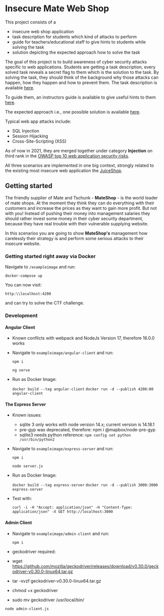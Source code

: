 # Insecure Mate Web Shop

This project consists of a 

* insecure web shop application
* task description for students which kind of attacks to perform
* guide for teachers/educational staff to give hints to students while solving the task
* solution depicting the expected approach how to solve the task

The goal of this project is to build awareness of cyber security attacks specific to web applications. Students are getting a task description, every solved task reveals a secret flag to them which is the solution to the task. By solving the task, they should think of the background why those attacks can happen, how they happen and how to prevent them. The task description is available [here](/tasks.pdf).

To guide them, an instructors guide is available to give useful hints to them [here](/guides.pdf).

The expected approach i.e., one possible solution is available [here](/expected.pdf).

Typical web app attacks include:
* SQL Injection
* Session Hijacking
* Cross-Site-Scripting (XSS)

As of now in 2021, they are merged together under category **Injection** on third rank in the [OWASP top 10 web application security risks](https://owasp.org/www-project-top-ten/).

All three scenarios are implemented in one big context, strongly related to the existing most insecure web application the [JuiceShop](https://github.com/bkimminich/juice-shop).

## Getting started

The friendly supplier of Mate and Tschunk - **MateShop** - is the world leader of mate shops. At the moment they think they can do everything with their customers and increase the prices as they want to gain more profit. But not with you! 
Instead of pushing their money into management salaries they should rather invest some money in their cyber security department, because they have real trouble with their vulnerable supplying website. 

In this scenarios you are going to show **MateShop's** management how carelessly their strategy is and perform some serious attacks to their insecure website.

### Getting started right away via Docker

Navigate to `/exampleimage` and run:

`docker-compose up`

You can now visit:

`http:\\localhost:4200`

and can try to solve the CTF challenge.

### Development

#### Angular Client

* Known conflicts with webpack and NodeJs Version 17, therefore 16.0.0 works

* Navigate to `exampleimage/angular-client` and run: 

  `npm i`

  `ng serve` 

* Run as Docker Image:
  
  `docker build --tag angular-client`
  `docker run -d --publish 4200:80 angular-client`

#### The Express Server

* Known issues:

  * sqlite 3 only works with node version 14.x; current version is 14.18.1
  * pre-gyp was deprecated, therefore: npm i @mapbox/node-pre-gyp
  * sqlite3 needs python reference:  `npm config set python /usr/bin/python2`

* Navigate to `exampleimage/express-server` and run: 

  `npm i`

  `node server.js`

* Run as Docker Image:
  
  `docker build --tag express-server`
  `docker run -d --publish 3000:3000 express-server`

* Test with:

  `curl -i -H "Accept: application/json" -H "Content-Type: application/json" -X GET http://localhost:3000`
  
#### Admin Client

* Navigate to `exampleimage/admin-client` and run: 

  `npm i`

* geckodriver required: 
* wget https://github.com/mozilla/geckodriver/releases/download/v0.30.0/geckodriver-v0.30.0-linux64.tar.gz
* tar -xvzf geckodriver-v0.30.0-linux64.tar.gz
* chmod +x geckodriver
* sudo mv geckodriver /usr/local/bin/

`node admin-client.js`
